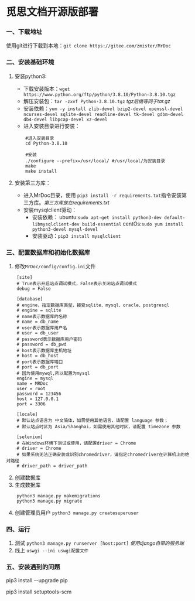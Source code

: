 # 觅思文档开源版部署

### 一、下载地址
使用git进行下载到本地：`git clone https://gitee.com/zmister/MrDoc`

### 二、安装基础环境
1. 安装python3:
    - 下载安装版本：`wget https://www.python.org/ftp/python/3.8.10/Python-3.8.10.tgz`
    - 解压安装包：`tar -zxvf Python-3.8.10.tgz` *<font size=2>tgz后缀等同于tar.gz</font>*
    - 安装依赖：`yum -y install zlib-devel bzip2-devel openssl-devel ncurses-devel sqlite-devel readline-devel tk-devel gdbm-devel db4-devel libpcap-devel xz-devel`
    - 进入安装目录进行安装：
    ```
        #进入安装目录
        cd Python-3.8.10

        #安装
        ./configure --prefix=/usr/local/ #/usr/local/为安装目录
        make
        make install

    ```

2. 安装第三方库：
    - 进入MrDoc目录，使用 `pip3 install -r requirements.txt`指令安装第三方库。*<font size=2>第三方库放在requirements.txt</font>*
    - 安装mysqlclient驱动：
        - 安装依赖：
        ubuntu:`sudo apt-get install python3-dev default-libmysqlclient-dev build-essential`
        centOs:`sudo yum install python3-devel mysql-devel`
        - 安装驱动：`pip3 install mysqlclient`

### 三、配置数据库和初始化数据库
1. 修改`MrDoc/config/config.ini`文件
```
    [site]
    # True表示开启站点调试模式，False表示关闭站点调试模式
    debug = False

    [database]
    # engine，指定数据库类型，接受sqlite、mysql、oracle、postgresql
    # engine = sqlite
    # name表示数据库的名称
    # name = db_name
    # user表示数据库用户名
    # user = db_user
    # password表示数据库用户密码
    # password = db_pwd
    # host表示数据库主机地址
    # host = db_host
    # port表示数据库端口
    # port = db_port
    # 因为使用mywql,所以配置为mysql
    engine = mysql
    name = MRDoc
    user = root
    password = 123456
    host = 127.0.0.1
    port = 3306

    [locale]
    # 默认站点语言为 中文简体，如需使用其他语言，请配置 language 参数；
    # 默认站点时区为 Asia/Shanghai，如需使用其他时区，请配置 timezone 参数

    [selenium]
    # 在Windows环境下测试或使用，请配置driver = Chrome
    # driver = Chrome
    # 如果系统无法正确安装或识别chromedriver，请指定chromedriver在计算机上的绝对路径
    # driver_path = driver_path
```
2. 创建数据库
3. 生成数据库
```
    python3 manage.py makemigrations
    python3 manage.py migrate
```

4. 创建管理员用户
    `python3 manage.py createsuperuser`

### 四、运行
 1. 测试
    `python3 manage.py runserver [host:port]` *<font size=2>使用django自带的服务端</font>*
 2. 线上
    `uswgi --ini uswgi配置文件`

### 五、安装遇到的问题
pip3 install --upgrade pip

pip3 install setuptools-scm